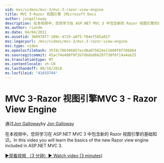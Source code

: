 ```yaml
---
uid: mvc/videos/mvc-3/mvc-3-razor-view-engine
title: MVC 3-Razor 视图引擎 |Microsoft Docs
author: jongalloway
description: 在本视频中，您将学习在 ASP.NET MVC 3 中包含新的 Razor 视图引擎的基础知识。
ms.author: riande
ms.date: 04/04/2011
ms.assetid: 300978f7-108c-4729-a8f5-f84ef585a81f
msc.legacyurl: /mvc/videos/mvc-3/mvc-3-razor-view-engine
msc.type: video
ms.openlocfilehash: 35f8c786306857ecd8a075624e11600f8f766904
ms.sourcegitcommit: 45ac74e400f9f2b7dbded66297730f6f14a4eb25
ms.translationtype: MT
ms.contentlocale: zh-CN
ms.lasthandoff: 08/16/2018
ms.locfileid: "41833744"
---
```

<a name="mvc-3---razor-view-engine"></a><span data-ttu-id="18336-103">MVC 3-Razor 视图引擎</span><span class="sxs-lookup"><span data-stu-id="18336-103">MVC 3 - Razor View Engine</span></span>
====================
<span data-ttu-id="18336-104">通过[Jon Galloway](https://github.com/jongalloway)</span><span class="sxs-lookup"><span data-stu-id="18336-104">by [Jon Galloway](https://github.com/jongalloway)</span></span>

<span data-ttu-id="18336-105">在本视频中，您将学习在 ASP.NET MVC 3 中包含新的 Razor 视图引擎的基础知识。</span><span class="sxs-lookup"><span data-stu-id="18336-105">In this video you will learn the basics of the new Razor view engine included in ASP.NET MVC 3.</span></span>

[<span data-ttu-id="18336-106">&#9654;观看视频 （3 分钟）</span><span class="sxs-lookup"><span data-stu-id="18336-106">&#9654; Watch video (3 minutes)</span></span>](https://channel9.msdn.com/Blogs/ASP-NET-Site-Videos/mvc-3-razor-view-engine)
